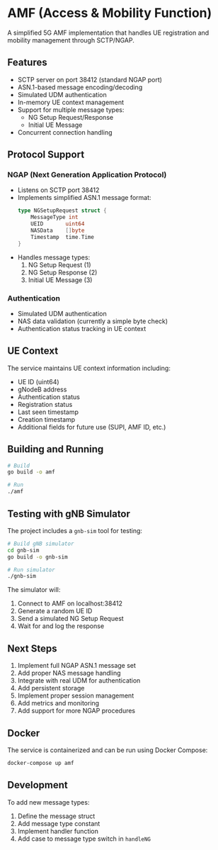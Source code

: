 # AMF (Access & Mobility Function)

A simplified 5G AMF implementation that handles UE registration and mobility management through SCTP/NGAP.

## Features

- SCTP server on port 38412 (standard NGAP port)
- ASN.1-based message encoding/decoding
- Simulated UDM authentication
- In-memory UE context management
- Support for multiple message types:
  - NG Setup Request/Response
  - Initial UE Message
- Concurrent connection handling

## Protocol Support

### NGAP (Next Generation Application Protocol)
- Listens on SCTP port 38412
- Implements simplified ASN.1 message format:
  ```go
  type NGSetupRequest struct {
      MessageType int
      UEID       uint64
      NASData    []byte
      Timestamp  time.Time
  }
  ```
- Handles message types:
  1. NG Setup Request (1)
  2. NG Setup Response (2)
  3. Initial UE Message (3)

### Authentication
- Simulated UDM authentication
- NAS data validation (currently a simple byte check)
- Authentication status tracking in UE context

## UE Context

The service maintains UE context information including:
- UE ID (uint64)
- gNodeB address
- Authentication status
- Registration status
- Last seen timestamp
- Creation timestamp
- Additional fields for future use (SUPI, AMF ID, etc.)

## Building and Running

```bash
# Build
go build -o amf

# Run
./amf
```

## Testing with gNB Simulator

The project includes a `gnb-sim` tool for testing:

```bash
# Build gNB simulator
cd gnb-sim
go build -o gnb-sim

# Run simulator
./gnb-sim
```

The simulator will:
1. Connect to AMF on localhost:38412
2. Generate a random UE ID
3. Send a simulated NG Setup Request
4. Wait for and log the response

## Next Steps

1. Implement full NGAP ASN.1 message set
2. Add proper NAS message handling
3. Integrate with real UDM for authentication
4. Add persistent storage
5. Implement proper session management
6. Add metrics and monitoring
7. Add support for more NGAP procedures

## Docker

The service is containerized and can be run using Docker Compose:

```bash
docker-compose up amf
```

## Development

To add new message types:
1. Define the message struct
2. Add message type constant
3. Implement handler function
4. Add case to message type switch in `handleNG` 